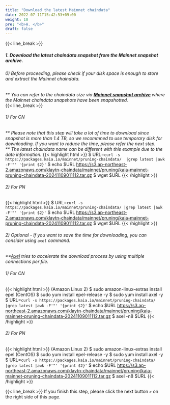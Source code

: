 ```yaml
---
title: "Download the latest Mainnet chaindata"
date: 2022-07-11T15:42:53+09:00
weight: 10
pre: "<b>A. </b>"
draft: false
---
```


{{< line_break >}}
##### 1. Download the latest chaindata snapshot from the Mainnet snapshot archive.
###### 0) Before proceeding, please check if your disk space is enough to store and extract the Mainnet chaindata.
_** You can refer to the chaindata size via **[Mainnet snapshot archive](https://packages.kaia.io/mainnet/pruning-chaindata/)** where the Mainnet chaindata snapshots have been snapshotted._   
{{< line_break >}}

###### 1) For CN
_** Please note that this step will take a lot of time to download since snapshot is more than 1.4 TB, so we recommned to use temporary disk for downloading. If you want to reduce the time, please refer the next step._   
_** The latest chaindata name can be different with this example due to the date information._
{{< highlight html >}}
$ URL=`curl -s https://packages.kaia.io/mainnet/pruning-chaindata/  |grep latest |awk -F'"' '{print $2}'`
$ echo $URL
https://s3.ap-northeast-2.amazonaws.com/klaytn-chaindata/mainnet/pruning/kaia-mainnet-pruning-chaindata-20241109011112.tar.gz
$ wget $URL
{{< /highlight >}}
###### 2) For PN
{{< highlight html >}}
$ URL=`curl -s https://packages.kaia.io/mainnet/pruning-chaindata/ |grep latest |awk -F'"' '{print $2}'`
$ echo $URL
https://s3.ap-northeast-2.amazonaws.com/klaytn-chaindata/mainnet/pruning/kaia-mainnet-pruning-chaindata-20241109011112.tar.gz
$ wget $URL
{{< /highlight >}}

###### 2) Optional - If you want to save the time for downloading, you can consider using ```axel``` command.   
_**[Axel](https://github.com/axel-download-accelerator/axel) tries to accelerate the download process by using multiple connections per file._
###### 1) For CN
{{< highlight html >}}
(Amazon Linux 2) $ sudo amazon-linux-extras install epel
(CentOS) $ sudo yum install epel-release -y
$ sudo yum install axel -y
$ URL=`curl -s https://packages.kaia.io/mainnet/pruning-chaindata/ |grep latest |awk -F'"' '{print $2}'`
$ echo $URL
https://s3.ap-northeast-2.amazonaws.com/klaytn-chaindata/mainnet/pruning/kaia-mainnet-pruning-chaindata-20241109011112.tar.gz
$ axel -n8 $URL
{{< /highlight >}}
###### 2) For PN
{{< highlight html >}}
(Amazon Linux 2) $ sudo amazon-linux-extras install epel
(CentOS) $ sudo yum install epel-release -y
$ sudo yum install axel -y
$ URL=`curl -s https://packages.kaia.io/mainnet/pruning-chaindata/ |grep latest |awk -F'"' '{print $2}'`
$ echo $URL
https://s3.ap-northeast-2.amazonaws.com/klaytn-chaindata/mainnet/pruning/kaia-mainnet-pruning-chaindata-20241109011112.tar.gz
$ axel -n8 $URL
{{< /highlight >}}

{{< line_break >}}
If you finish this step, please click the next button ```>``` on the right side of this page.
